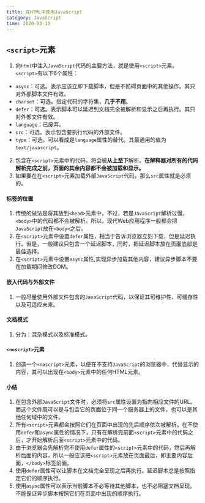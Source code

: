 ```yaml
---
title: 在HTML中使用JavaScript
category: JavaScript
time: 2020-03-10
---
```

## `<script>`元素
1. 向`html`中注入`JavaScript`代码的主要方法，就是使用`<script>`元素。`<script>`有以下6个属性：
- `async`：可选。表示应该立即下载脚本，但是不妨碍页面中的其他操作。其只对外部脚本文件有效。
- `charset`：可选。指定代码的字符集，**几乎不用**。
- `defer`：可选。表示脚本可以延迟到文档完全被解析和显示之后再执行。其只对外部文件有效。
- `language`：已废弃。
- `src`：可选。表示包含要执行代码的外部文件。
- `type`：可选。可以看成是`language`属性的替代。其最通用的值为`text/javascript`。

2. 包含在`<script>`元素中的代码，将会被**从上至下**解析。**在解释器对所有的代码解析完成之前，页面的其余内容都不会被加载和显示。**
3. 如果要在在`<script>`元素加载外部`JavaScript`代码，那么`src`属性就是必须的。
#### 标签的位置
1. 传统的做法是将其放到`<head>`元素中，不过，若是`JavaScript`解析过慢，`<body>`中的代码都不会被解析。所以，现代Web应用程序一般都会把`JavaScript`放在`<body>`之后。
2. 在`<script>`元素中设置`defer`属性，相当于告诉浏览器立刻下载，但是延迟执行。但是，一般建议只包含一个延迟脚本，同时，把延迟脚本放在页面底部是最佳选择。
3. 在`<script>`元素中设置`async`属性,实现异步加载其他内容，建议异步脚本不要在加载期间修改DOM。
#### 嵌入代码与外部文件
1. 一般尽量使用外部文件包含的`JavaScript`代码，以保证其可维护性、可缓存性以及可适应未来。
#### 文档模式
1. 分为：混杂模式以及标准模式。
#### `<noscript>`元素
1. 创造一个`<noscript>`元素，以便在不支持`JavaScript`的浏览器中，代替显示的内容，其可以出现在`<body>`元素中的任何HTML元素。
#### 小结
1. 在包含外部`JavaScript`文件时，必须将`src`属性设置为指向相应文件的URL。而这个文件既可以是与包含它的页面位于同一个服务器上的文件，也可以是其他任何域中的文件。
2. 所有`<script>`元素都会按照它们在页面中出现的先后顺序依次被解析。在不使用`defer`和`async`属性的情况下，只有在解析完前面`<script>`元素中的代码之后，才开始解析后面`<script>`元素中的代码。
3. 由于浏览器会先解析完不使用`defer`属性的`<script>`元素中的代码，然后再解析后面的内容，所以一般应该把`<script>`元素放在页面最后，即主要内容后面，`</body>`标签前面。
4. 使用`defer`属性可以让脚本在文档完全呈现之后再执行。延迟脚本总是按照指定它们的顺序执行。
5. 使用`async`属性可以表示当前脚本不必等待其他脚本，也不必阻塞文档呈现。不能保证异步脚本按照它们在页面中出现的顺序执行。

